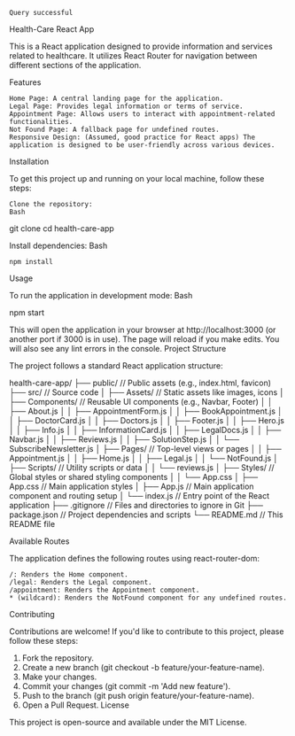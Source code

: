     Query successful

Health-Care React App

This is a React application designed to provide information and services related to healthcare. It utilizes React Router for navigation between different sections of the application.

Features

    Home Page: A central landing page for the application.
    Legal Page: Provides legal information or terms of service.
    Appointment Page: Allows users to interact with appointment-related functionalities.
    Not Found Page: A fallback page for undefined routes.
    Responsive Design: (Assumed, good practice for React apps) The application is designed to be user-friendly across various devices.

Installation

To get this project up and running on your local machine, follow these steps:

    Clone the repository:
    Bash

git clone <repository-url>
cd health-care-app

Install dependencies:
Bash

    npm install

Usage

To run the application in development mode:
Bash

npm start

This will open the application in your browser at http://localhost:3000 (or another port if 3000 is in use). The page will reload if you make edits. You will also see any lint errors in the console.
Project Structure

The project follows a standard React application structure:

health-care-app/
├── public/                     // Public assets (e.g., index.html, favicon)
├── src/                        // Source code
│   ├── Assets/                 // Static assets like images, icons
│   ├── Components/             // Reusable UI components (e.g., Navbar, Footer)
│   │   ├── About.js
│   │   ├── AppointmentForm.js
│   │   ├── BookAppointment.js
│   │   ├── DoctorCard.js
│   │   ├── Doctors.js
│   │   ├── Footer.js
│   │   ├── Hero.js
│   │   ├── Info.js
│   │   ├── InformationCard.js
│   │   ├── LegalDocs.js
│   │   ├── Navbar.js
│   │   ├── Reviews.js
│   │   ├── SolutionStep.js
│   │   └── SubscribeNewsletter.js
│   ├── Pages/                  // Top-level views or pages
│   │   ├── Appointment.js
│   │   ├── Home.js
│   │   ├── Legal.js
│   │   └── NotFound.js
│   ├── Scripts/                // Utility scripts or data
│   │   └── reviews.js
│   ├── Styles/                 // Global styles or shared styling components
│   │   └── App.css
│   ├── App.css                 // Main application styles
│   ├── App.js                  // Main application component and routing setup
│   └── index.js                // Entry point of the React application
├── .gitignore                  // Files and directories to ignore in Git
├── package.json                // Project dependencies and scripts
└── README.md                   // This README file

Available Routes

The application defines the following routes using react-router-dom:

    /: Renders the Home component.
    /legal: Renders the Legal component.
    /appointment: Renders the Appointment component.
    * (wildcard): Renders the NotFound component for any undefined routes.

Contributing

Contributions are welcome! If you'd like to contribute to this project, please follow these steps:

1.  Fork the repository.
2.  Create a new branch (git checkout -b feature/your-feature-name).
3.  Make your changes.
4.  Commit your changes (git commit -m 'Add new feature').
5.  Push to the branch (git push origin feature/your-feature-name).
6.  Open a Pull Request.
License

This project is open-source and available under the MIT License.
